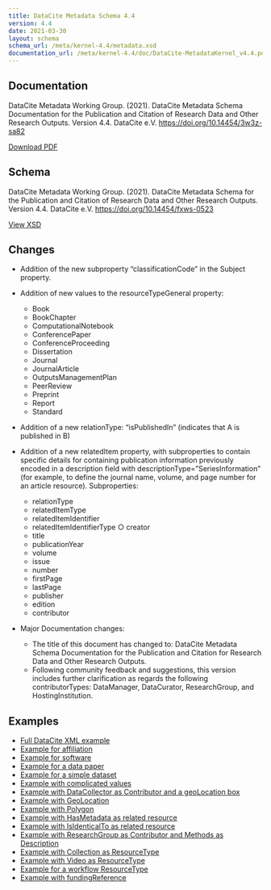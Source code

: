 ```yaml
---
title: DataCite Metadata Schema 4.4
version: 4.4
date: 2021-03-30
layout: schema
schema_url: /meta/kernel-4.4/metadata.xsd
documentation_url: /meta/kernel-4.4/doc/DataCite-MetadataKernel_v4.4.pdf
---
```


## Documentation
DataCite Metadata Working Group. (2021). DataCite Metadata Schema Documentation for the Publication and Citation of Research Data and Other Research Outputs. Version 4.4. DataCite e.V. https://doi.org/10.14454/3w3z-sa82

<a href="doc/DataCite-MetadataKernel_v4.4.pdf" class="btn">Download PDF</a>


## Schema
DataCite Metadata Working Group. (2021). DataCite Metadata Schema for the Publication and Citation of Research Data and Other Research Outputs. Version 4.4. DataCite e.V. https://doi.org/10.14454/fxws-0523

<a href="metadata.xsd" class="btn">View XSD</a>

## Changes

* Addition of the new subproperty “classificationCode” in the Subject property.
* Addition of new values to the resourceTypeGeneral property:
  * Book
  * BookChapter
  * ComputationalNotebook
  * ConferencePaper
  * ConferenceProceeding
  * Dissertation
  * Journal
  * JournalArticle
  * OutputsManagementPlan
  * PeerReview
  * Preprint
  * Report
  * Standard
* Addition of a new relationType: “isPublishedIn” (indicates that A is published in B)
* Addition of a new relatedItem property, with subproperties to contain specific details for containing publication information previously encoded in a description field with descriptionType=”SeriesInformation” (for example, to define the journal name, volume, and page number for an article resource). Subproperties:
  * relationType
  * relatedItemType
  * relatedItemIdentifier
  * relatedItemIdentifierType ○ creator
  * title
  * publicationYear
  * volume
  * issue
  * number
  * firstPage
  * lastPage
  * publisher
  * edition
  * contributor

* Major Documentation changes:
  * The title of this document has changed to: DataCite Metadata Schema Documentation for the Publication and Citation for Research Data and Other Research Outputs.
  * Following community feedback and suggestions, this version includes further clarification as regards the following contributorTypes: DataManager, DataCurator, ResearchGroup, and HostingInstitution.
## Examples

* [Full DataCite XML example](example/datacite-example-full-v4.xml)
* [Example for affiliation](example/datacite-example-affiliation-v4.xml)
* [Example for software](example/datacite-example-software-v4.xml)
* [Example for a data paper](example/datacite-example-datapaper-v4.xml)
* [Example for a simple dataset](example/datacite-example-dataset-v4.xml)
* [Example with complicated values](example/datacite-example-complicated-v4.xml)
* [Example with DataCollector as Contributor and a geoLocation box](example/datacite-example-Box_dateCollected_DataCollector-v4.xml)
* [Example with GeoLocation](example/datacite-example-GeoLocation-v4.xml)
* [Example with Polygon](example/datacite-example-polygon-v4.xml)
* [Example with HasMetadata as related resource](example/datacite-example-HasMetadata-v4.xml)
* [Example with IsIdenticalTo as related resource](example/datacite-example-relationTypeIsIdenticalTo-v4.xml)
* [Example with ResearchGroup as Contributor and Methods as Description](example/datacite-example-ResearchGroup_Methods-v4.xml)
* [Example with Collection as ResourceType](example/datacite-example-ResourceTypeGeneral_Collection-v4.xml)
* [Example with Video as ResourceType](example/datacite-example-video-v4.xml)
* [Example for a workflow ResourceType](example/datacite-example-workflow-v4.xml)
* [Example with fundingReference](example/datacite-example-fundingReference-v4.xml)
